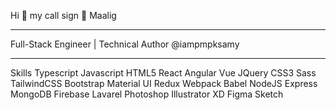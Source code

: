 Hi 👋 my call sign 🤙 Maalig
_________________________________________________________________________________________________________________________
Full-Stack Engineer | Technical Author @iampmpksamy
_________________________________________________________________________________________________________________________
Skills
Typescript Javascript HTML5 React Angular Vue JQuery CSS3 Sass TailwindCSS Bootstrap Material UI Redux Webpack Babel NodeJS Express MongoDB Firebase Lavarel Photoshop Illustrator XD Figma Sketch




<!--
**iampmpksamy/iampmpksamy** is a ✨ _special_ ✨ repository because its `README.md` (this file) appears on your GitHub profile.

Here are some ideas to get you started:

- 🔭 I’m currently working on ...
- 🌱 I’m currently learning ...
- 👯 I’m looking to collaborate on ...
- 🤔 I’m looking for help with ...
- 💬 Ask me about ...
- 📫 How to reach me: ...
- 😄 Pronouns: ...
- ⚡ Fun fact: ...
-->
